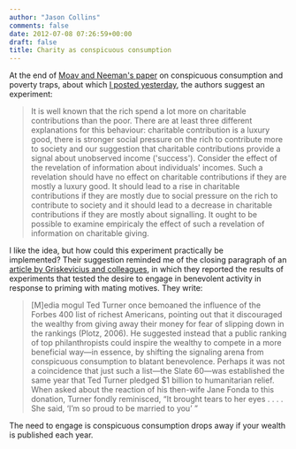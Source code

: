 ```yaml
---
author: "Jason Collins"
comments: false
date: 2012-07-08 07:26:59+00:00
draft: false
title: Charity as conspicuous consumption
---
```


At the end of [Moav and Neeman's paper](http://doi.org/10.1111/j.1468-0297.2012.02516.x) on conspicuous consumption and poverty traps, about which [I posted yesterday](https://www.jasoncollins.blog/conspicuous-consumption-and-poverty-traps/), the authors suggest an experiment:


<blockquote>It is well known that the rich spend a lot more on charitable contributions than the poor. There are at least three different explanations for this behaviour: charitable contribution is a luxury good, there is stronger social pressure on the rich to contribute more to society and our suggestion that charitable contributions provide a signal about unobserved income ('success'). Consider the effect of the revelation of information about individuals' incomes. Such a revelation should have no effect on charitable contributions if they are mostly a luxury good. It should lead to a rise in charitable contributions if they are mostly due to social pressure on the rich to contribute to society and it should lead to a decrease in charitable contributions if they are mostly about signalling. It ought to be possible to examine empiricaly the effect of such a revelation of information on charitable giving.</blockquote>


I like the idea, but how could this experiment practically be implemented? Their suggestion reminded me of the closing paragraph of an [article by Griskevicius and colleagues](http://doi.apa.org/getdoi.cfm?doi=10.1037/0022-3514.93.1.85), in which they reported the results of experiments that tested the desire to engage in benevolent activity in response to priming with mating motives. They write:


<blockquote>[M]edia mogul Ted Turner once bemoaned the influence of the Forbes 400 list of richest Americans, pointing out that it discouraged the wealthy from giving away their money for fear of slipping down in the rankings (Plotz, 2006). He suggested instead that a public ranking of top philanthropists could inspire the wealthy to compete in a more beneficial way—in essence, by shifting the signaling arena from conspicuous consumption to blatant benevolence. Perhaps it was not a coincidence that just such a list—the Slate 60—was established the same year that Ted Turner pledged $1 billion to humanitarian relief. When asked about the reaction of his then-wife Jane Fonda to this donation, Turner fondly reminisced, “It brought tears to her eyes . . . . She said, ‘I’m so proud to be married to you’ ”</blockquote>


The need to engage is conspicuous consumption drops away if your wealth is published each year.
